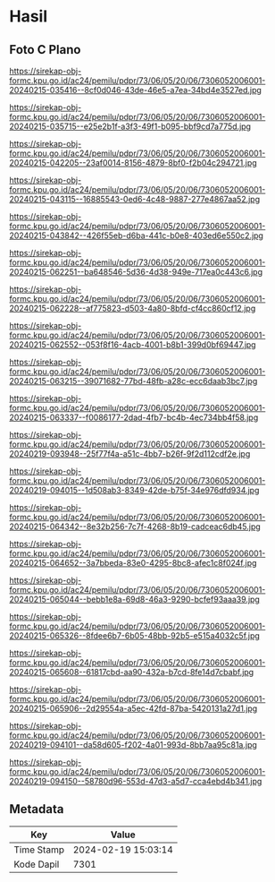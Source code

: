 # Hasil

## Foto C Plano

https://sirekap-obj-formc.kpu.go.id/ac24/pemilu/pdpr/73/06/05/20/06/7306052006001-20240215-035416--8cf0d046-43de-46e5-a7ea-34bd4e3527ed.jpg

https://sirekap-obj-formc.kpu.go.id/ac24/pemilu/pdpr/73/06/05/20/06/7306052006001-20240215-035715--e25e2b1f-a3f3-49f1-b095-bbf9cd7a775d.jpg

https://sirekap-obj-formc.kpu.go.id/ac24/pemilu/pdpr/73/06/05/20/06/7306052006001-20240215-042205--23af0014-8156-4879-8bf0-f2b04c294721.jpg

https://sirekap-obj-formc.kpu.go.id/ac24/pemilu/pdpr/73/06/05/20/06/7306052006001-20240215-043115--16885543-0ed6-4c48-9887-277e4867aa52.jpg

https://sirekap-obj-formc.kpu.go.id/ac24/pemilu/pdpr/73/06/05/20/06/7306052006001-20240215-043842--426f55eb-d6ba-441c-b0e8-403ed6e550c2.jpg

https://sirekap-obj-formc.kpu.go.id/ac24/pemilu/pdpr/73/06/05/20/06/7306052006001-20240215-062251--ba648546-5d36-4d38-949e-717ea0c443c6.jpg

https://sirekap-obj-formc.kpu.go.id/ac24/pemilu/pdpr/73/06/05/20/06/7306052006001-20240215-062228--af775823-d503-4a80-8bfd-cf4cc860cf12.jpg

https://sirekap-obj-formc.kpu.go.id/ac24/pemilu/pdpr/73/06/05/20/06/7306052006001-20240215-062552--053f8f16-4acb-4001-b8b1-399d0bf69447.jpg

https://sirekap-obj-formc.kpu.go.id/ac24/pemilu/pdpr/73/06/05/20/06/7306052006001-20240215-063215--39071682-77bd-48fb-a28c-ecc6daab3bc7.jpg

https://sirekap-obj-formc.kpu.go.id/ac24/pemilu/pdpr/73/06/05/20/06/7306052006001-20240215-063337--f0086177-2dad-4fb7-bc4b-4ec734bb4f58.jpg

https://sirekap-obj-formc.kpu.go.id/ac24/pemilu/pdpr/73/06/05/20/06/7306052006001-20240219-093948--25f77f4a-a51c-4bb7-b26f-9f2d112cdf2e.jpg

https://sirekap-obj-formc.kpu.go.id/ac24/pemilu/pdpr/73/06/05/20/06/7306052006001-20240219-094015--1d508ab3-8349-42de-b75f-34e976dfd934.jpg

https://sirekap-obj-formc.kpu.go.id/ac24/pemilu/pdpr/73/06/05/20/06/7306052006001-20240215-064342--8e32b256-7c7f-4268-8b19-cadceac6db45.jpg

https://sirekap-obj-formc.kpu.go.id/ac24/pemilu/pdpr/73/06/05/20/06/7306052006001-20240215-064652--3a7bbeda-83e0-4295-8bc8-afec1c8f024f.jpg

https://sirekap-obj-formc.kpu.go.id/ac24/pemilu/pdpr/73/06/05/20/06/7306052006001-20240215-065044--bebb1e8a-69d8-46a3-9290-bcfef93aaa39.jpg

https://sirekap-obj-formc.kpu.go.id/ac24/pemilu/pdpr/73/06/05/20/06/7306052006001-20240215-065326--8fdee6b7-6b05-48bb-92b5-e515a4032c5f.jpg

https://sirekap-obj-formc.kpu.go.id/ac24/pemilu/pdpr/73/06/05/20/06/7306052006001-20240215-065608--61817cbd-aa90-432a-b7cd-8fe14d7cbabf.jpg

https://sirekap-obj-formc.kpu.go.id/ac24/pemilu/pdpr/73/06/05/20/06/7306052006001-20240215-065906--2d29554a-a5ec-42fd-87ba-5420131a27d1.jpg

https://sirekap-obj-formc.kpu.go.id/ac24/pemilu/pdpr/73/06/05/20/06/7306052006001-20240219-094101--da58d605-f202-4a01-993d-8bb7aa95c81a.jpg

https://sirekap-obj-formc.kpu.go.id/ac24/pemilu/pdpr/73/06/05/20/06/7306052006001-20240219-094150--58780d96-553d-47d3-a5d7-cca4ebd4b341.jpg


## Metadata

| Key        | Value               |
| ---------- | ------------------- |
| Time Stamp | 2024-02-19 15:03:14 |
| Kode Dapil | 7301                |



